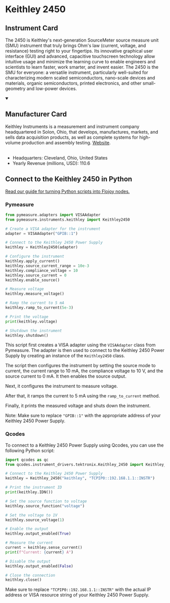 
# Keithley 2450

## Instrument Card

The 2450 is Keithley's next-generation SourceMeter source measure unit (SMU) instrument that truly brings Ohm's law (current, voltage, and resistance) testing right to your fingertips. Its innovative graphical user interface (GUI) and advanced, capacitive touchscreen technology allow intuitive usage and minimize the learning curve to enable engineers and scientists to learn faster, work smarter, and invent easier. The 2450 is the SMU for everyone: a versatile instrument, particularly well-suited for characterizing modern scaled semiconductors, nano-scale devices and materials, organic semiconductors, printed electronics, and other small-geometry and low-power devices.

<details open>
<summary><h2>Manufacturer Card</h2></summary>
Keithley Instruments is a measurement and instrument company headquartered in Solon, Ohio, that develops, manufactures, markets, and sells data acquisition products, as well as complete systems for high-volume production and assembly testing. <a href=https://www.tek.com/en>Website</a>.
<br><br>
<ul>
  <li>Headquarters: Cleveland, Ohio, United States</li>
  <li>Yearly Revenue (millions, USD): 110.6</li>
</ul>
</details>

## Connect to the Keithley 2450 in Python

[Read our guide for turning Python scripts into Flojoy nodes.](https://docs.flojoy.ai/custom-nodes/creating-custom-node/)


### Pymeasure


```python
from pymeasure.adapters import VISAAdapter
from pymeasure.instruments.keithley import Keithley2450

# Create a VISA adapter for the instrument
adapter = VISAAdapter("GPIB::1")

# Connect to the Keithley 2450 Power Supply
keithley = Keithley2450(adapter)

# Configure the instrument
keithley.apply_current()
keithley.source_current_range = 10e-3
keithley.compliance_voltage = 10
keithley.source_current = 0
keithley.enable_source()

# Measure voltage
keithley.measure_voltage()

# Ramp the current to 5 mA
keithley.ramp_to_current(5e-3)

# Print the voltage
print(keithley.voltage)

# Shutdown the instrument
keithley.shutdown()
```

This script first creates a VISA adapter using the `VISAAdapter` class from Pymeasure. The adapter is then used to connect to the Keithley 2450 Power Supply by creating an instance of the `Keithley2450` class.

The script then configures the instrument by setting the source mode to current, the current range to 10 mA, the compliance voltage to 10 V, and the source current to 0 mA. It then enables the source output.

Next, it configures the instrument to measure voltage.

After that, it ramps the current to 5 mA using the `ramp_to_current` method.

Finally, it prints the measured voltage and shuts down the instrument.

Note: Make sure to replace `"GPIB::1"` with the appropriate address of your Keithley 2450 Power Supply.

### Qcodes

To connect to a Keithley 2450 Power Supply using Qcodes, you can use the following Python script:

```python
import qcodes as qc
from qcodes.instrument_drivers.tektronix.Keithley_2450 import Keithley_2450

# Connect to the Keithley 2450 Power Supply
keithley = Keithley_2450("keithley", "TCPIP0::192.168.1.1::INSTR")

# Print the instrument ID
print(keithley.IDN())

# Set the source function to voltage
keithley.source_function("voltage")

# Set the voltage to 1V
keithley.source_voltage(1)

# Enable the output
keithley.output_enabled(True)

# Measure the current
current = keithley.sense_current()
print(f"Current: {current} A")

# Disable the output
keithley.output_enabled(False)

# Close the connection
keithley.close()
```

Make sure to replace `"TCPIP0::192.168.1.1::INSTR"` with the actual IP address or VISA resource string of your Keithley 2450 Power Supply.

